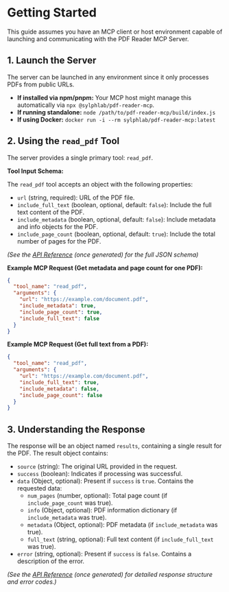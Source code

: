 # Getting Started

This guide assumes you have an MCP client or host environment capable of launching and communicating with the PDF Reader MCP Server.

## 1. Launch the Server

The server can be launched in any environment since it only processes PDFs from public URLs.

- **If installed via npm/pnpm:** Your MCP host might manage this automatically via `npx @sylphlab/pdf-reader-mcp`.
- **If running standalone:** `node /path/to/pdf-reader-mcp/build/index.js`
- **If using Docker:** `docker run -i --rm sylphlab/pdf-reader-mcp:latest`

## 2. Using the `read_pdf` Tool

The server provides a single primary tool: `read_pdf`.

**Tool Input Schema:**

The `read_pdf` tool accepts an object with the following properties:

- `url` (string, required): URL of the PDF file.
- `include_full_text` (boolean, optional, default: `false`): Include the full text content of the PDF.
- `include_metadata` (boolean, optional, default: `false`): Include metadata and info objects for the PDF.
- `include_page_count` (boolean, optional, default: `true`): Include the total number of pages for the PDF.

_(See the [API Reference](./api/) (once generated) for the full JSON schema)_

**Example MCP Request (Get metadata and page count for one PDF):**

```json
{
  "tool_name": "read_pdf",
  "arguments": {
    "url": "https://example.com/document.pdf",
    "include_metadata": true,
    "include_page_count": true,
    "include_full_text": false
  }
}
```

**Example MCP Request (Get full text from a PDF):**

```json
{
  "tool_name": "read_pdf",
  "arguments": {
    "url": "https://example.com/document.pdf",
    "include_full_text": true,
    "include_metadata": false,
    "include_page_count": false
  }
}
```

## 3. Understanding the Response

The response will be an object named `results`, containing a single result for the PDF. The result object contains:

- `source` (string): The original URL provided in the request.
- `success` (boolean): Indicates if processing was successful.
- `data` (Object, optional): Present if `success` is `true`. Contains the requested data:
  - `num_pages` (number, optional): Total page count (if `include_page_count` was true).
  - `info` (Object, optional): PDF information dictionary (if `include_metadata` was true).
  - `metadata` (Object, optional): PDF metadata (if `include_metadata` was true).
  - `full_text` (string, optional): Full text content (if `include_full_text` was true).
- `error` (string, optional): Present if `success` is `false`. Contains a description of the error.

_(See the [API Reference](./api/) (once generated) for detailed response structure and error codes.)_
